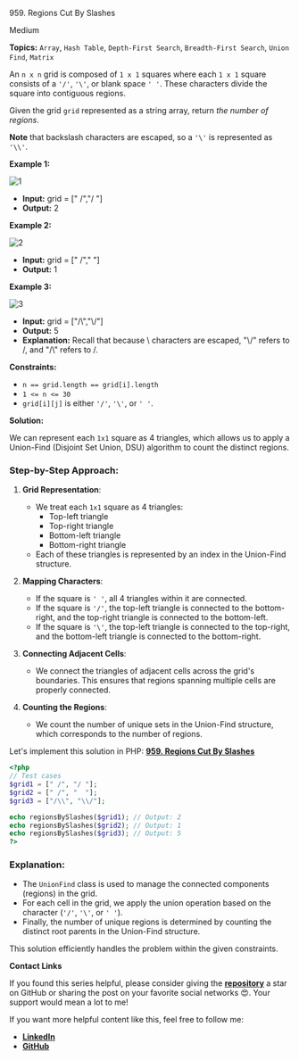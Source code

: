 959\. Regions Cut By Slashes

Medium

**Topics:** `Array`, `Hash Table`, `Depth-First Search`, `Breadth-First Search`, `Union Find`, `Matrix`

An `n x n` grid is composed of `1 x 1` squares where each `1 x 1` square consists of a `'/'`, `'\'`, or blank space `' '`. These characters divide the square into contiguous regions.

Given the grid `grid` represented as a string array, return _the number of regions_.

**Note** that backslash characters are escaped, so a `'\'` is represented as `'\\'`.

**Example 1:**

![1](https://assets.leetcode.com/uploads/2018/12/15/1.png)

- **Input:** grid = [" /","/ "]
- **Output:** 2

**Example 2:**

![2](https://assets.leetcode.com/uploads/2018/12/15/2.png)

- **Input:** grid = [" /","  "]
- **Output:** 1

**Example 3:**

![3](https://assets.leetcode.com/uploads/2018/12/15/4.png)

- **Input:** grid = ["/\\","\\/"]
- **Output:** 5
- **Explanation:** Recall that because \ characters are escaped, "\\/" refers to \/, and "/\\" refers to /\.

**Constraints:**

- `n == grid.length == grid[i].length`
- `1 <= n <= 30`
- `grid[i][j]` is either `'/'`, `'\'`, or `' '`.



**Solution:**


We can represent each `1x1` square as 4 triangles, which allows us to apply a Union-Find (Disjoint Set Union, DSU) algorithm to count the distinct regions.

### Step-by-Step Approach:

1. **Grid Representation**:
   - We treat each `1x1` square as 4 triangles:
      - Top-left triangle
      - Top-right triangle
      - Bottom-left triangle
      - Bottom-right triangle
   - Each of these triangles is represented by an index in the Union-Find structure.

2. **Mapping Characters**:
   - If the square is `' '`, all 4 triangles within it are connected.
   - If the square is `'/'`, the top-left triangle is connected to the bottom-right, and the top-right triangle is connected to the bottom-left.
   - If the square is `'\'`, the top-left triangle is connected to the top-right, and the bottom-left triangle is connected to the bottom-right.

3. **Connecting Adjacent Cells**:
   - We connect the triangles of adjacent cells across the grid's boundaries. This ensures that regions spanning multiple cells are properly connected.

4. **Counting the Regions**:
   - We count the number of unique sets in the Union-Find structure, which corresponds to the number of regions.

Let's implement this solution in PHP: **[959. Regions Cut By Slashes](https://github.com/mah-shamim/leet-code-in-php/tree/main/algorithms/000959-regions-cut-by-slashes/solution.php)**

```php
<?php
// Test cases
$grid1 = [" /", "/ "];
$grid2 = [" /", "  "];
$grid3 = ["/\\", "\\/"];

echo regionsBySlashes($grid1); // Output: 2
echo regionsBySlashes($grid2); // Output: 1
echo regionsBySlashes($grid3); // Output: 5
?>
```

### Explanation:

- The `UnionFind` class is used to manage the connected components (regions) in the grid.
- For each cell in the grid, we apply the union operation based on the character (`'/'`, `'\'`, or `' '`).
- Finally, the number of unique regions is determined by counting the distinct root parents in the Union-Find structure.

This solution efficiently handles the problem within the given constraints.

**Contact Links**

If you found this series helpful, please consider giving the **[repository](https://github.com/mah-shamim/leet-code-in-php)** a star on GitHub or sharing the post on your favorite social networks 😍. Your support would mean a lot to me!

If you want more helpful content like this, feel free to follow me:

- **[LinkedIn](https://www.linkedin.com/in/arifulhaque/)**
- **[GitHub](https://github.com/mah-shamim)**
